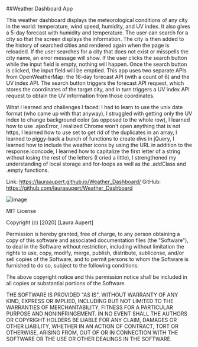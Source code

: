 ##Weather Dashboard App

This weather dashboard displays the meteorological conditions of any city in the world: temperature, wind speed, humidity, and UV index. It also gives a 5-day forecast with humidity and temperature. The user can search for a city so that the screen displays the information. The city is then added to the history of searched cities and rendered again when the page is reloaded. If the user searches for a city that does not exist or misspells the city name, an error message will show. If the user clicks the search button while the input field is empty, nothing will happen. Once the search button is clicked, the input field will be emptied. 
This app uses two separate APIs from OpenWeatherMap: the 16-day forecast API (with a count of 6) and the UV index API. The search button triggers the forecast API request, which stores the coordinates of the target city, and in turn triggers a UV index API request to obtain the UV information from those coordinates. 

What I learned and challenges I faced: I had to learn to use the unix date format (who came up with that anyway), I struggled with getting only the UV index to change background color (as opposed to the whole row), I learned how to use .ajaxError, I realized Chrome won't open anything that is not https, I learned how to use set to get rid of the duplicates in an array, I learned to piggy-back a bunch of functions to create divs in jQuery, I learned how to include the weather icons by using the URL in addition to the response.iconcode, I learned how to capitalize the first letter of a string without losing the rest of the letters (I cried a little), I strengthened my understanding of local storage and for-loops as well as the .addClass and .empty functions. 

Link: https://lauraaupert.github.io/Weather_Dashboard/
GitHub: https://github.com/lauraaupert/Weather_Dashboard

![image](https://user-images.githubusercontent.com/73617474/102698406-f906a300-420a-11eb-9265-4e21a6c577ac.png)

MIT License

Copyright (c) [2020] [Laura Aupert]

Permission is hereby granted, free of charge, to any person obtaining a copy of this software and associated documentation files (the "Software"), to deal in the Software without restriction, including without limitation the rights to use, copy, modify, merge, publish, distribute, sublicense, and/or sell copies of the Software, and to permit persons to whom the Software is furnished to do so, subject to the following conditions:

The above copyright notice and this permission notice shall be included in all copies or substantial portions of the Software.

THE SOFTWARE IS PROVIDED "AS IS", WITHOUT WARRANTY OF ANY KIND, EXPRESS OR IMPLIED, INCLUDING BUT NOT LIMITED TO THE WARRANTIES OF MERCHANTABILITY, FITNESS FOR A PARTICULAR PURPOSE AND NONINFRINGEMENT. IN NO EVENT SHALL THE AUTHORS OR COPYRIGHT HOLDERS BE LIABLE FOR ANY CLAIM, DAMAGES OR OTHER LIABILITY, WHETHER IN AN ACTION OF CONTRACT, TORT OR OTHERWISE, ARISING FROM, OUT OF OR IN CONNECTION WITH THE SOFTWARE OR THE USE OR OTHER DEALINGS IN THE SOFTWARE.
